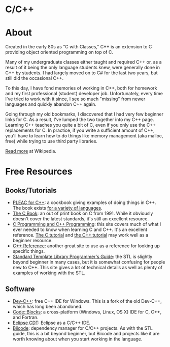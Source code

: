 # C/C++

# About

Created in the early 80s as "C with Classes," C++ is an extension to C providing object oriented programming on top of C.

Many of my undergraduate classes either taught and required C++ or, as a result of it being the only language students knew, were generally done in C++ by students. I had largely moved on to C# for the last two years, but still did the occasional C++.

To this day, I have fond memories of working in C++, both for homework and my first professional (student) developer job. Unfortunately, every time I've tried to work with it since, I see so much "missing" from newer languages and quickly abandon C++ again.

Going through my old bookmarks, I discovered that I had very few beginner links for C. As a result, I've lumped the two together into my C++ page. Learning C++ teaches you quite a bit of C, even if you only use the C++ replacements for C. In practice, if you write a sufficient amount of C++, you'll have to learn how to do things like memory management (aka malloc, free) while trying to use third party libraries.

[Read more](https://en.wikipedia.org/wiki/C%2B%2B) at Wikipedia.

# Free Resources

## Books/Tutorials

+ [PLEAC for C++](http://pleac.sourceforge.net/pleac_c++/index.html): a cookbook giving examples of doing things in C++. The book exists [for a variety of languages](http://pleac.sourceforge.net).
+ [The C Book](http://publications.gbdirect.co.uk/c_book/): an out of print book on C from 1991. While it obviously doesn't cover the latest standards, it's still an excellent resource.
+ [C Programming and C++ Programming](http://www.cprogramming.com): this site covers much of what I ever needed to know when learning C and C++. It's an excellent reference. [The C tutorial](http://www.cprogramming.com/tutorial/c-tutorial.html) and [the C++ tutorial](http://www.cprogramming.com/tutorial/c++-tutorial.html) may work well as a beginner resource.
+ [C++ Reference](http://en.cppreference.com/w/): another great site to use as a reference for looking up specific things.
+ [Standard Template Library Programmer's Guide](http://www.sgi.com/tech/stl/): the STL is slightly beyond beginner in many cases, but it is somewhat confusing for people new to C++. This site gives a lot of technical details as well as plenty of examples of working with the STL.

## Software

+ [Dev-C++](http://orwelldevcpp.blogspot.com): free C++ IDE for Windows. This is a fork of the old Dev-C++, which has long been abandoned.
+ [Code::Blocks](http://www.codeblocks.org): a cross-platform (Windows, Linux, OS X) IDE for C, C++, and Fortran.
+ [Eclipse CDT](http://projects.eclipse.org/projects/tools.cdt): Eclipse as a C/C++ IDE.
+ [Biicode](https://www.biicode.com): dependency manager for C/C++ projects. As with the STL guide, this is a bit beyond beginner, but Biicode and projects like it are worth knowing about when you start working in the language.
